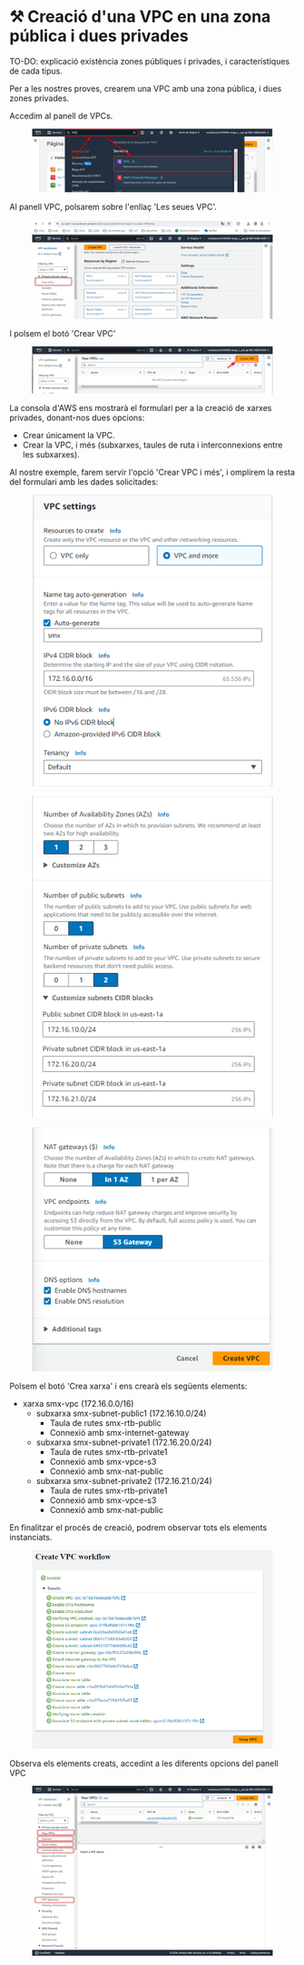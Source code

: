 # ⚒️ Creació d'una VPC en una zona pública i dues privades

TO-DO: explicació existència zones públiques i privades, i característiques de cada tipus.

Per a les nostres proves, crearem una VPC amb una zona pública, i dues zones privades.

Accedim al panell de VPCs.

<figure><img src="../.gitbook/assets/image (188).png" alt=""><figcaption></figcaption></figure>

Al panell VPC, polsarem sobre l'enllaç 'Les seues VPC'.

<figure><img src="../.gitbook/assets/image (189).png" alt=""><figcaption></figcaption></figure>

I polsem el botó 'Crear VPC'

<figure><img src="../.gitbook/assets/image (190).png" alt=""><figcaption></figcaption></figure>

La consola d'AWS ens mostrarà el formulari per a la creació de xarxes privades, donant-nos dues opcions:

* Crear únicament la VPC.
* Crear la VPC, i més (subxarxes, taules de ruta i interconnexions entre les subxarxes).

Al nostre exemple, farem servir l'opció 'Crear VPC i més', i omplirem la resta del formulari amb les dades solicitades:

<figure><img src="../.gitbook/assets/image (249).png" alt=""><figcaption></figcaption></figure>

<figure><img src="../.gitbook/assets/image (192).png" alt=""><figcaption></figcaption></figure>

<figure><img src="../.gitbook/assets/image (250).png" alt=""><figcaption></figcaption></figure>

Polsem el botó 'Crea xarxa' i ens crearà els següents elements:

* xarxa smx-vpc (172.16.0.0/16)
  * subxarxa smx-subnet-public1 (172.16.10.0/24)
    * Taula de rutes smx-rtb-public
    * Connexió amb smx-internet-gateway
  * subxarxa smx-subnet-private1 (172.16.20.0/24)
    * Taula de rutes smx-rtb-private1
    * Connexió amb smx-vpce-s3
    * Connexió amb smx-nat-public
  * subxarxa smx-subnet-private2 (172.16.21.0/24)
    * Taula de rutes smx-rtb-private1
    * Connexió amb smx-vpce-s3
    * Connexió amb smx-nat-public

En finalitzar el procés de creació, podrem observar tots els elements instanciats.

<figure><img src="../.gitbook/assets/image (194).png" alt=""><figcaption></figcaption></figure>

Observa els elements creats, accedint a les diferents opcions del panell VPC

<figure><img src="../.gitbook/assets/image (195).png" alt=""><figcaption></figcaption></figure>

